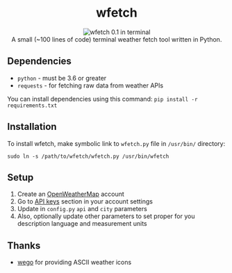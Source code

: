 <div align="center">
    <h1>wfetch</h1>
    <img src="https://i.imgur.com/754LO17.png" alt="wfetch 0.1 in terminal">
    <br>
    A small (~100 lines of code) terminal weather fetch tool written in Python.
</div>

## Dependencies
* ```python``` - must be 3.6 or greater
* ```requests``` - for fetching raw data from weather APIs

You can install dependencies using this command: ```pip install -r requirements.txt```

## Installation
To install wfetch, make symbolic link to ```wfetch.py``` file in ```/usr/bin/``` directory:
```
sudo ln -s /path/to/wfetch/wfetch.py /usr/bin/wfetch
```

## Setup
1. Create an [OpenWeatherMap](https://home.openweathermap.org/users/sign_up) account
2. Go to [API keys](https://home.openweathermap.org/api_keys) section in your account settings
3. Update in ```config.py``` ```api``` and ```city``` parameters 
4. Also, optionally update other parameters to set proper for you description language and measurement units

## Thanks
* [wego](https://github.com/schachmat/wego) for providing ASCII weather icons
